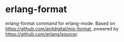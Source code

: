 # erlang-format

erlang-format command for erlang-mode. Based on https://github.com/anildigital/mix-format, powered by https://github.com/erlang/sourcer.
